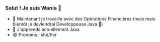 ### Salut ! Je suis Wania 🐁

- 🔭 Maintenant je travaille avec des Opèrations Financières (mais mais bientôt je deviendrai Développeuse Java 🤟)
- 🌱 J'apprends actuellement Java
- 😄 Pronoms : she/her
